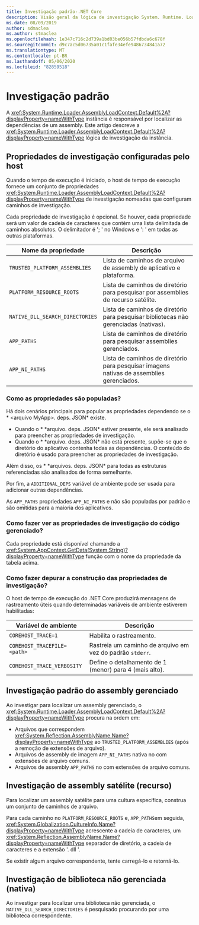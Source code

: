 ```yaml
---
title: Investigação padrão-.NET Core
description: Visão geral da lógica de investigação System. Runtime. Loader. AssemblyLoadContext. padrão do .NET Core para localizar dependências.
ms.date: 08/09/2019
author: sdmaclea
ms.author: stmaclea
ms.openlocfilehash: 1e347c716c2d739a1bd03be056b57fdbda6c678f
ms.sourcegitcommit: d9c7ac5d06735a01c1fafe34efe9486734841a72
ms.translationtype: MT
ms.contentlocale: pt-BR
ms.lasthandoff: 05/06/2020
ms.locfileid: "82859518"
---
```

# <a name="default-probing"></a>Investigação padrão

A <xref:System.Runtime.Loader.AssemblyLoadContext.Default%2A?displayProperty=nameWithType> instância é responsável por localizar as dependências de um assembly. Este artigo descreve a <xref:System.Runtime.Loader.AssemblyLoadContext.Default%2A?displayProperty=nameWithType> lógica de investigação da instância.

## <a name="host-configured-probing-properties"></a>Propriedades de investigação configuradas pelo host

Quando o tempo de execução é iniciado, o host de tempo de execução fornece um conjunto de propriedades <xref:System.Runtime.Loader.AssemblyLoadContext.Default%2A?displayProperty=nameWithType> de investigação nomeadas que configuram caminhos de investigação.

Cada propriedade de investigação é opcional. Se houver, cada propriedade será um valor de cadeia de caracteres que contém uma lista delimitada de caminhos absolutos. O delimitador é '; ' no Windows e ': ' em todas as outras plataformas.

|Nome da propriedade                 |Descrição  |
|------------------------------|---------|
|`TRUSTED_PLATFORM_ASSEMBLIES`   | Lista de caminhos de arquivo de assembly de aplicativo e plataforma. |
|`PLATFORM_RESOURCE_ROOTS`       | Lista de caminhos de diretório para pesquisar por assemblies de recurso satélite. |
|`NATIVE_DLL_SEARCH_DIRECTORIES` | Lista de caminhos de diretório para pesquisar bibliotecas não gerenciadas (nativas).        |
|`APP_PATHS`                     | Lista de caminhos de diretório para pesquisar assemblies gerenciados. |
|`APP_NI_PATHS`                  | Lista de caminhos de diretório para pesquisar imagens nativas de assemblies gerenciados. |

### <a name="how-are-the-properties-populated"></a>Como as propriedades são populadas?

Há dois cenários principais para popular as propriedades dependendo se o * \<arquivo MyApp>. deps. JSON* existe.

- Quando o * \*arquivo. deps. JSON* estiver presente, ele será analisado para preencher as propriedades de investigação.
- Quando o * \*arquivo. deps. JSON* não está presente, supõe-se que o diretório do aplicativo contenha todas as dependências. O conteúdo do diretório é usado para preencher as propriedades de investigação.

Além disso, os * \*arquivos. deps. JSON* para todas as estruturas referenciadas são analisados de forma semelhante.

Por fim, a `ADDITIONAL_DEPS` variável de ambiente pode ser usada para adicionar outras dependências.

As `APP_PATHS` propriedades `APP_NI_PATHS` e não são populadas por padrão e são omitidas para a maioria dos aplicativos.

### <a name="how-do-i-see-the-probing-properties-from-managed-code"></a>Como fazer ver as propriedades de investigação do código gerenciado?

Cada propriedade está disponível chamando a <xref:System.AppContext.GetData(System.String)?displayProperty=nameWithType> função com o nome da propriedade da tabela acima.

### <a name="how-do-i-debug-the-probing-properties-construction"></a>Como fazer depurar a construção das propriedades de investigação?

O host de tempo de execução do .NET Core produzirá mensagens de rastreamento úteis quando determinadas variáveis de ambiente estiverem habilitadas:

|Variável de ambiente        |Descrição  |
|----------------------------|---------|
|`COREHOST_TRACE=1`          |Habilita o rastreamento.|
|`COREHOST_TRACEFILE=<path>` |Rastreia um caminho de arquivo em vez do padrão `stderr`.|
|`COREHOST_TRACE_VERBOSITY`  |Define o detalhamento de 1 (menor) para 4 (mais alto).|

## <a name="managed-assembly-default-probing"></a>Investigação padrão do assembly gerenciado

Ao investigar para localizar um assembly gerenciado, o <xref:System.Runtime.Loader.AssemblyLoadContext.Default%2A?displayProperty=nameWithType> procura na ordem em:

- Arquivos que correspondem <xref:System.Reflection.AssemblyName.Name?displayProperty=nameWithType> ao `TRUSTED_PLATFORM_ASSEMBLIES` (após a remoção de extensões de arquivo).
- Arquivos de assembly de imagem `APP_NI_PATHS` nativa no com extensões de arquivo comuns.
- Arquivos de assembly `APP_PATHS` no com extensões de arquivo comuns.

## <a name="satellite-resource-assembly-probing"></a>Investigação de assembly satélite (recurso)

Para localizar um assembly satélite para uma cultura específica, construa um conjunto de caminhos de arquivo.

Para cada caminho no `PLATFORM_RESOURCE_ROOTS` e, `APP_PATHS`em seguida, <xref:System.Globalization.CultureInfo.Name?displayProperty=nameWithType> acrescente a cadeia de caracteres, um <xref:System.Reflection.AssemblyName.Name?displayProperty=nameWithType> separador de diretório, a cadeia de caracteres e a extensão '. dll '.

Se existir algum arquivo correspondente, tente carregá-lo e retorná-lo.

## <a name="unmanaged-native-library-probing"></a>Investigação de biblioteca não gerenciada (nativa)

Ao investigar para localizar uma biblioteca não gerenciada, o `NATIVE_DLL_SEARCH_DIRECTORIES` é pesquisado procurando por uma biblioteca correspondente.

